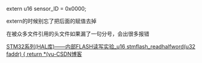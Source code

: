 extern u16 sensor_ID = 0x0000;

extern的时候别忘了把后面的赋值去掉

在被众多文件引用的头文件如果漏了一句分号，会出很多报错



[STM32系列(HAL库)——内部FLASH读写实验_u16 stmflash_readhalfword(u32 faddr) { return *(vu-CSDN博客](https://blog.csdn.net/lwb450921/article/details/124204299)